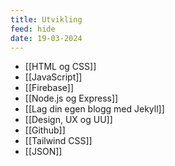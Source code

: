 ```yaml
---
title: Utvikling
feed: hide
date: 19-03-2024
---
```



- [[HTML og CSS]]
- [[JavaScript]]
- [[Firebase]]
- [[Node.js og Express]]
- [[Lag din egen blogg med Jekyll]]
- [[Design, UX og UU]]
- [[Github]]
- [[Tailwind CSS]]
- [[JSON]] 
